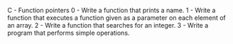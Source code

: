 C - Function pointers 0 - Write a function that prints a name. 1 - Write a function that executes a function given as a parameter on each element of an array. 2 - Write a function that searches for an integer. 3 - Write a program that performs simple operations.
